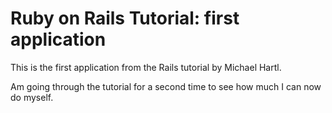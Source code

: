 # Ruby on Rails Tutorial: first application

This is the first application from the Rails tutorial by Michael Hartl.  

Am going through the tutorial for a second time to see how much I can now do myself.  
